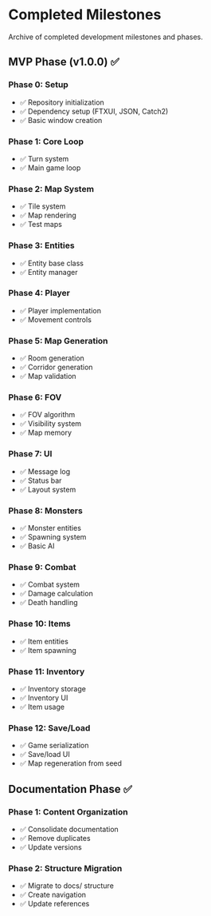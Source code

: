 # Completed Milestones

Archive of completed development milestones and phases.

## MVP Phase (v1.0.0) ✅

### Phase 0: Setup
- ✅ Repository initialization
- ✅ Dependency setup (FTXUI, JSON, Catch2)
- ✅ Basic window creation

### Phase 1: Core Loop
- ✅ Turn system
- ✅ Main game loop

### Phase 2: Map System
- ✅ Tile system
- ✅ Map rendering
- ✅ Test maps

### Phase 3: Entities
- ✅ Entity base class
- ✅ Entity manager

### Phase 4: Player
- ✅ Player implementation
- ✅ Movement controls

### Phase 5: Map Generation
- ✅ Room generation
- ✅ Corridor generation
- ✅ Map validation

### Phase 6: FOV
- ✅ FOV algorithm
- ✅ Visibility system
- ✅ Map memory

### Phase 7: UI
- ✅ Message log
- ✅ Status bar
- ✅ Layout system

### Phase 8: Monsters
- ✅ Monster entities
- ✅ Spawning system
- ✅ Basic AI

### Phase 9: Combat
- ✅ Combat system
- ✅ Damage calculation
- ✅ Death handling

### Phase 10: Items
- ✅ Item entities
- ✅ Item spawning

### Phase 11: Inventory
- ✅ Inventory storage
- ✅ Inventory UI
- ✅ Item usage

### Phase 12: Save/Load
- ✅ Game serialization
- ✅ Save/load UI
- ✅ Map regeneration from seed

## Documentation Phase ✅

### Phase 1: Content Organization
- ✅ Consolidate documentation
- ✅ Remove duplicates
- ✅ Update versions

### Phase 2: Structure Migration
- ✅ Migrate to docs/ structure
- ✅ Create navigation
- ✅ Update references